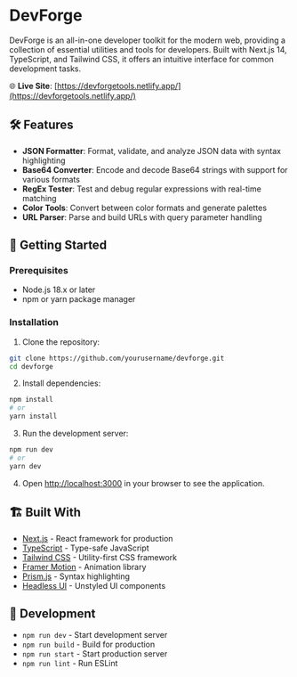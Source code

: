 # DevForge

DevForge is an all-in-one developer toolkit for the modern web, providing a collection of essential utilities and tools for developers. Built with Next.js 14, TypeScript, and Tailwind CSS, it offers an intuitive interface for common development tasks.

🌐 **Live Site**: [https://devforgetools.netlify.app/](https://devforgetools.netlify.app/)

## 🛠️ Features

- **JSON Formatter**: Format, validate, and analyze JSON data with syntax highlighting
- **Base64 Converter**: Encode and decode Base64 strings with support for various formats
- **RegEx Tester**: Test and debug regular expressions with real-time matching
- **Color Tools**: Convert between color formats and generate palettes
- **URL Parser**: Parse and build URLs with query parameter handling

## 🚀 Getting Started

### Prerequisites

- Node.js 18.x or later
- npm or yarn package manager

### Installation

1. Clone the repository:
```bash
git clone https://github.com/yourusername/devforge.git
cd devforge
```

2. Install dependencies:
```bash
npm install
# or
yarn install
```

3. Run the development server:
```bash
npm run dev
# or
yarn dev
```

4. Open [http://localhost:3000](http://localhost:3000) in your browser to see the application.

## 🏗️ Built With

- [Next.js](https://nextjs.org/) - React framework for production
- [TypeScript](https://www.typescriptlang.org/) - Type-safe JavaScript
- [Tailwind CSS](https://tailwindcss.com/) - Utility-first CSS framework
- [Framer Motion](https://www.framer.com/motion/) - Animation library
- [Prism.js](https://prismjs.com/) - Syntax highlighting
- [Headless UI](https://headlessui.com/) - Unstyled UI components

## 🔧 Development

- `npm run dev` - Start development server
- `npm run build` - Build for production
- `npm run start` - Start production server
- `npm run lint` - Run ESLint
